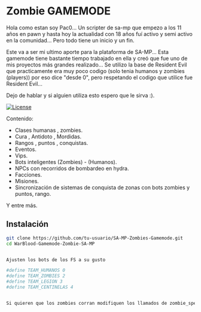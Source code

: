 # Zombie GAMEMODE
Hola como estan soy Pac0... Un scripter de sa-mp que empezo a los 11 años en pawn y hasta hoy la actualidad con 18 años fuí activo y semi activo en la comunidad... Pero todo tiene un inicio y un fin.

Este va a ser mi ultimo aporte para la plataforma de SA-MP...
Esta gamemode tiene bastante tiempo trabajado en ella y creó que fue uno de mis proyectos más grandes realizado... 
Se utilizo la base de Resident Evil que practicamente era muy poco codigo (solo tenia humanos y zombies (players)) por eso dice "desde 0", pero respetando el codigo que utilice fue Resident Evil...

Dejo de hablar y si alguien utiliza esto espero que le sirva :).

[![License](https://img.shields.io/badge/license-MIT-blue.svg)](LICENSE)

Contenido:

- Clases humanas , zombies.
- Cura , Antidoto , Mordidas.
- Rangos , puntos , conquistas.
- Eventos.
- Vips.
- Bots inteligentes (Zombies) - (Humanos).
- NPCs con recorridos de bombardeo en hydra.
- Facciones.
- Misiones.
- Sincronización de sistemas de conquista de zonas con bots zombies y puntos, rango.

Y entre más.


## Instalación


```bash
git clone https://github.com/tu-usuario/SA-MP-Zombies-Gamemode.git
cd WarBlood-Gamemode-Zombie-SA-MP


Ajusten los bots de los FS a su gusto

#define TEAM_HUMANOS 0
#define TEAM_ZOMBIES 2
#define TEAM_LEGION 3
#define TEAM_CENTINELAS 4


Si quieren que los zombies corran modifiquen los llamados de zombie_species 

